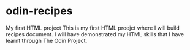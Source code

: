 # odin-recipes
My first HTML project
This is my first HTML proejct where I will build recipes document. I will have demonstrated my HTML skills that I have learnt through The Odin Project.
